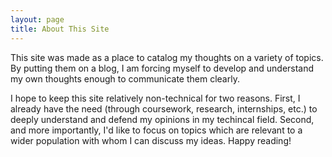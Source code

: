 ```yaml
---
layout: page
title: About This Site
---
```


This site was made as a place to catalog my thoughts on a variety of topics. By putting them on a blog, I am forcing myself to develop and understand my own thoughts enough to communicate them clearly.

I hope to keep this site relatively non-technical for two reasons. First, I already have the need (through coursework, research, internships, etc.) to deeply understand and defend my opinions in my techincal field. Second, and more importantly, I'd like to focus on topics which are relevant to a wider population with whom I can discuss my ideas. Happy reading!